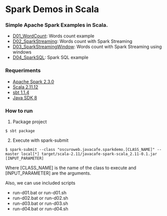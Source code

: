 # Spark Demos in Scala

### Simple Apache Spark Examples in Scala.

* [D01_WordCount](https://github.com/oscuroweb/javacafe-spark-scala/blob/master/src/main/scala/oscuroweb/javacafe/sparkdemo/D01_WordCount.scala): Words count example
* [D02_SparkStreaming](https://github.com/oscuroweb/javacafe-spark-scala/blob/master/src/main/scala/oscuroweb/javacafe/sparkdemo/D02_SparkStreaming.scala): Words count with Spark Streaming 
* [D03_SparkStreamingWindow](https://github.com/oscuroweb/javacafe-spark-scala/blob/master/src/main/scala/oscuroweb/javacafe/sparkdemo/D03_SparkStreamingWindow.scala): Words count with Spark Streaming using windows
* [D04_SparkSQL](https://github.com/oscuroweb/javacafe-spark-scala/blob/master/src/main/scala/oscuroweb/javacafe/sparkdemo/D04_SparkSQL.scala): Spark SQL example

### Requeriments
* [Apache Spark 2.3.0](https://www.apache.org/dyn/closer.lua/spark/spark-2.3.0/spark-2.3.0-bin-hadoop2.7.tgz)
* [Scala 2.11.12](https://www.scala-lang.org/download/2.11.12.html)
* [sbt 1.1.4](https://www.scala-sbt.org/download.html)
* [Java SDK 8](http://www.oracle.com/technetwork/java/javase/downloads/jdk8-downloads-2133151.html)

### How to run

1. Package project
```
$ sbt package
```

2. Execute with spark-submit
```
$ spark-submit --class "oscuroweb.javacafe.sparkdemo.[CLASS_NAME]" --master local[*] target/scala-2.11/javacafe-spark-scala_2.11-0.1.jar [INPUT_PARAMETER]
```
Where [CLASS_NAME] is the name of the class to execute and [INPUT_PARAMETER] are the arguments.

Also, we can use included scripts
* run-d01.bat or run-d01.sh
* run-d02.bat or run-d02.sh
* run-d03.bat or run-d03.sh
* run-d04.bat or run-d04.sh
